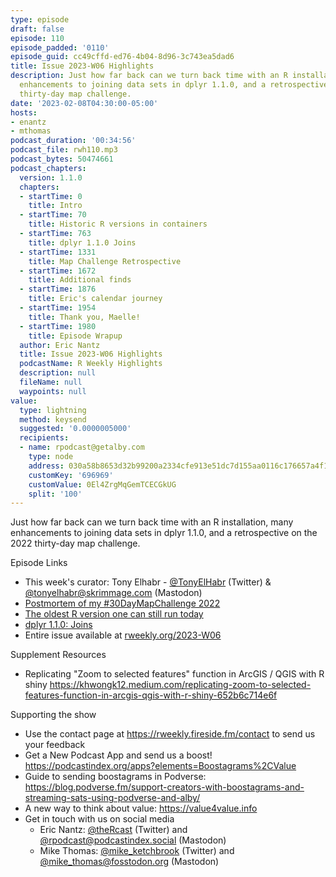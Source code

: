 ```yaml
---
type: episode
draft: false
episode: 110
episode_padded: '0110'
episode_guid: cc49cffd-ed76-4b04-8d96-3c743ea5dad6
title: Issue 2023-W06 Highlights
description: Just how far back can we turn back time with an R installation, many
  enhancements to joining data sets in dplyr 1.1.0, and a retrospective on the 2022
  thirty-day map challenge.
date: '2023-02-08T04:30:00-05:00'
hosts:
- enantz
- mthomas
podcast_duration: '00:34:56'
podcast_file: rwh110.mp3
podcast_bytes: 50474661
podcast_chapters:
  version: 1.1.0
  chapters:
  - startTime: 0
    title: Intro
  - startTime: 70
    title: Historic R versions in containers
  - startTime: 763
    title: dplyr 1.1.0 Joins
  - startTime: 1331
    title: Map Challenge Retrospective
  - startTime: 1672
    title: Additional finds
  - startTime: 1876
    title: Eric's calendar journey
  - startTime: 1954
    title: Thank you, Maelle!
  - startTime: 1980
    title: Episode Wrapup
  author: Eric Nantz
  title: Issue 2023-W06 Highlights
  podcastName: R Weekly Highlights
  description: null
  fileName: null
  waypoints: null
value:
  type: lightning
  method: keysend
  suggested: '0.0000005000'
  recipients:
  - name: rpodcast@getalby.com
    type: node
    address: 030a58b8653d32b99200a2334cfe913e51dc7d155aa0116c176657a4f1722677a3
    customKey: '696969'
    customValue: 0El4ZrgMqGemTCECGkUG
    split: '100'
---
```

Just how far back can we turn back time with an R installation, many enhancements to joining data sets in dplyr 1.1.0, and a retrospective on the 2022 thirty-day map challenge.

Episode Links

-   This week's curator: Tony Elhabr - <a href="https://twitter.com/TonyElHabr" rel="nofollow">@TonyElHabr</a> (Twitter) & <a href="https://mastodon.skrimmage.com/@tonyelhabr" rel="nofollow">@tonyelhabr@skrimmage.com</a> (Mastodon)
-   <a href="https://urbandatapalette.com/post/2023-01-map-challenge-2022/" rel="nofollow">Postmortem of my #30DayMapChallenge 2022</a>
-   <a href="https://chainsawriot.com/postmannheim/2023/01/30/oldestr.html" rel="nofollow">The oldest R version one can still run today</a>
-   <a href="https://www.tidyverse.org/blog/2023/01/dplyr-1-1-0-joins/" rel="nofollow">dplyr 1.1.0: Joins</a>
-   Entire issue available at <a href="https://rweekly.org/2023-W06.html" rel="nofollow">rweekly.org/2023-W06</a>

Supplement Resources

-   Replicating "Zoom to selected features" function in ArcGIS / QGIS with R shiny <a href="https://khwongk12.medium.com/replicating-zoom-to-selected-features-function-in-arcgis-qgis-with-r-shiny-652b6c714e6f" rel="nofollow">https://khwongk12.medium.com/replicating-zoom-to-selected-features-function-in-arcgis-qgis-with-r-shiny-652b6c714e6f</a>

Supporting the show

-   Use the contact page at <a href="https://rweekly.fireside.fm/contact" rel="nofollow">https://rweekly.fireside.fm/contact</a> to send us your feedback
-   Get a New Podcast App and send us a boost! <a href="https://podcastindex.org/apps?elements=Boostagrams%2CValue" rel="nofollow">https://podcastindex.org/apps?elements=Boostagrams%2CValue</a>
-   Guide to sending boostagrams in Podverse: <a href="https://blog.podverse.fm/support-creators-with-boostagrams-and-streaming-sats-using-podverse-and-alby/" rel="nofollow">https://blog.podverse.fm/support-creators-with-boostagrams-and-streaming-sats-using-podverse-and-alby/</a>
-   A new way to think about value: <a href="https://value4value.info" rel="nofollow">https://value4value.info</a>
-   Get in touch with us on social media
    -   Eric Nantz: <a href="https://twitter.com/theRcast" rel="nofollow">@theRcast</a> (Twitter) and <a href="https://podcastindex.social/@rpodcast" rel="nofollow">@rpodcast@podcastindex.social</a> (Mastodon)
    -   Mike Thomas: <a href="https://twitter.com/mike_ketchbrook" rel="nofollow">@mike_ketchbrook</a> (Twitter) and <a href="https://fosstodon.org/@mike_thomas" rel="nofollow">@mike_thomas@fosstodon.org</a> (Mastodon)
